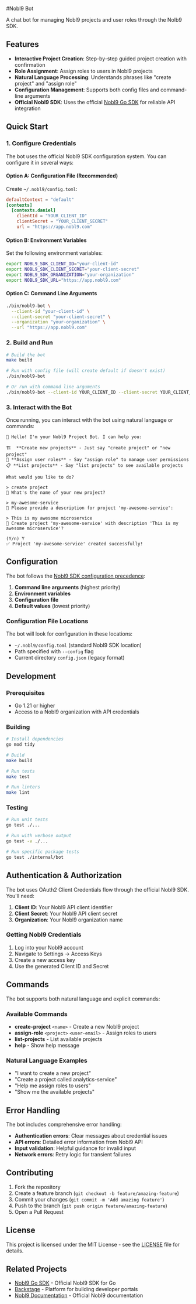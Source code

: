 #Nobl9 Bot

A chat bot for managing Nobl9 projects and user roles through the Nolb9 SDK.

## Features

- **Interactive Project Creation**: Step-by-step guided project creation with confirmation
- **Role Assignment**: Assign roles to users in Nobl9 projects  
- **Natural Language Processing**: Understands phrases like "create project" and "assign role"
- **Configuration Management**: Supports both config files and command-line arguments
- **Official Nobl9 SDK**: Uses the official [Nobl9 Go SDK](https://github.com/nobl9/nobl9-go) for reliable API integration

## Quick Start

### 1. Configure Credentials

The bot uses the official Nobl9 SDK configuration system. You can configure it in several ways:

#### Option A: Configuration File (Recommended)

Create `~/.nobl9/config.toml`:
```toml
defaultContext = "default"
[contexts]
  [contexts.daniel]
    clientId = "YOUR_CLIENT_ID"
    clientSecret = "YOUR_CLIENT_SECRET"
    url = "https://app.nobl9.com"
```

#### Option B: Environment Variables

Set the following environment variables:
```bash
export NOBL9_SDK_CLIENT_ID="your-client-id"
export NOBL9_SDK_CLIENT_SECRET="your-client-secret"  
export NOBL9_SDK_ORGANIZATION="your-organization"
export NOBL9_SDK_URL="https://app.nobl9.com"
```

#### Option C: Command Line Arguments

```bash
./bin/nobl9-bot \
  --client-id "your-client-id" \
  --client-secret "your-client-secret" \
  --organization "your-organization" \
  --url "https://app.nobl9.com"
```

### 2. Build and Run

```bash
# Build the bot
make build

# Run with config file (will create default if doesn't exist)
./bin/nobl9-bot

# Or run with command line arguments
./bin/nobl9-bot --client-id YOUR_CLIENT_ID --client-secret YOUR_CLIENT_SECRET --organization YOUR_ORG
```

### 3. Interact with the Bot

Once running, you can interact with the bot using natural language or commands:

```
👋 Hello! I'm your Nobl9 Project Bot. I can help you:

🏗️  **Create new projects** - Just say "create project" or "new project"
👥 **Assign user roles** - Say "assign role" to manage user permissions
📋 **List projects** - Say "list projects" to see available projects

What would you like to do?

> create project
🤖 What's the name of your new project?

> my-awesome-service
🤖 Please provide a description for project 'my-awesome-service':

> This is my awesome microservice
🤖 Create project 'my-awesome-service' with description 'This is my awesome microservice'?

(Y/n) Y
✅ Project 'my-awesome-service' created successfully!
```

## Configuration

The bot follows the [Nobl9 SDK configuration precedence](https://github.com/nobl9/nobl9-go#reading-configuration):

1. **Command line arguments** (highest priority)
2. **Environment variables** 
3. **Configuration file**
4. **Default values** (lowest priority)

### Configuration File Locations

The bot will look for configuration in these locations:
- `~/.nobl9/config.toml` (standard Nobl9 SDK location)
- Path specified with `--config` flag
- Current directory `config.json` (legacy format)

## Development

### Prerequisites

- Go 1.21 or higher
- Access to a Nobl9 organization with API credentials

### Building

```bash
# Install dependencies
go mod tidy

# Build
make build

# Run tests
make test

# Run linters
make lint
```

### Testing

```bash
# Run unit tests
go test ./...

# Run with verbose output
go test -v ./...

# Run specific package tests
go test ./internal/bot
```

## Authentication & Authorization

The bot uses OAuth2 Client Credentials flow through the official Nobl9 SDK. You'll need:

1. **Client ID**: Your Nobl9 API client identifier
2. **Client Secret**: Your Nobl9 API client secret  
3. **Organization**: Your Nobl9 organization name

### Getting Nobl9 Credentials

1. Log into your Nobl9 account
2. Navigate to Settings → Access Keys
3. Create a new access key
4. Use the generated Client ID and Secret

## Commands

The bot supports both natural language and explicit commands:

### Available Commands

- **create-project** `<name>` - Create a new Nobl9 project
- **assign-role** `<project>` `<user-email>` - Assign roles to users  
- **list-projects** - List available projects
- **help** - Show help message

### Natural Language Examples

- "I want to create a new project"
- "Create a project called analytics-service"  
- "Help me assign roles to users"
- "Show me the available projects"

## Error Handling

The bot includes comprehensive error handling:

- **Authentication errors**: Clear messages about credential issues
- **API errors**: Detailed error information from Nobl9 API
- **Input validation**: Helpful guidance for invalid input
- **Network errors**: Retry logic for transient failures

## Contributing

1. Fork the repository
2. Create a feature branch (`git checkout -b feature/amazing-feature`)
3. Commit your changes (`git commit -m 'Add amazing feature'`)
4. Push to the branch (`git push origin feature/amazing-feature`)
5. Open a Pull Request

## License

This project is licensed under the MIT License - see the [LICENSE](LICENSE) file for details.

## Related Projects

- [Nobl9 Go SDK](https://github.com/nobl9/nobl9-go) - Official Nobl9 SDK for Go
- [Backstage](https://backstage.io/) - Platform for building developer portals
- [Nobl9 Documentation](https://docs.nobl9.com/) - Official Nobl9 documentation
